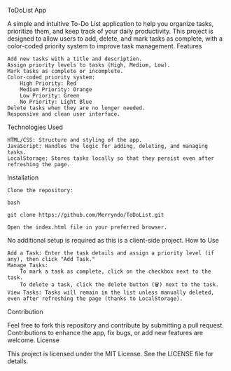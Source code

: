 ToDoList App

A simple and intuitive To-Do List application to help you organize tasks, prioritize them, and keep track of your daily productivity. This project is designed to allow users to add, delete, and mark tasks as complete, with a color-coded priority system to improve task management.
Features

    Add new tasks with a title and description.
    Assign priority levels to tasks (High, Medium, Low).
    Mark tasks as complete or incomplete.
    Color-coded priority system:
        High Priority: Red
        Medium Priority: Orange
        Low Priority: Green
        No Priority: Light Blue
    Delete tasks when they are no longer needed.
    Responsive and clean user interface.

Technologies Used

    HTML/CSS: Structure and styling of the app.
    JavaScript: Handles the logic for adding, deleting, and managing tasks.
    LocalStorage: Stores tasks locally so that they persist even after refreshing the page.

Installation

    Clone the repository:

    bash

    git clone https://github.com/Merryndo/ToDoList.git

    Open the index.html file in your preferred browser.

No additional setup is required as this is a client-side project.
How to Use

    Add a Task: Enter the task details and assign a priority level (if any), then click "Add Task."
    Manage Tasks:
        To mark a task as complete, click on the checkbox next to the task.
        To delete a task, click the delete button (🗑️) next to the task.
    View Tasks: Tasks will remain in the list unless manually deleted, even after refreshing the page (thanks to LocalStorage).

Contribution

Feel free to fork this repository and contribute by submitting a pull request. Contributions to enhance the app, fix bugs, or add new features are welcome.
License

This project is licensed under the MIT License. See the LICENSE file for details.
